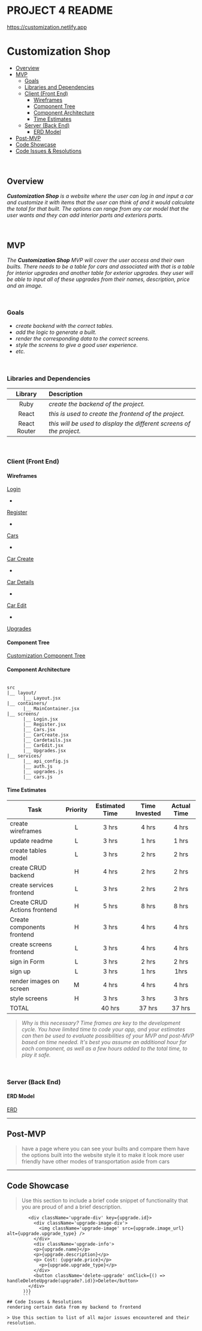 # PROJECT 4 README <!-- omit in toc -->

https://customization.netlify.app

# Customization Shop

- [Overview](#overview)
- [MVP](#mvp)
  - [Goals](#goals)
  - [Libraries and Dependencies](#libraries-and-dependencies)
  - [Client (Front End)](#client-front-end)
    - [Wireframes](#wireframes)
    - [Component Tree](#component-tree)
    - [Component Architecture](#component-architecture)
    - [Time Estimates](#time-estimates)
  - [Server (Back End)](#server-back-end)
    - [ERD Model](#erd-model)
- [Post-MVP](#post-mvp)
- [Code Showcase](#code-showcase)
- [Code Issues & Resolutions](#code-issues--resolutions)

<br>

## Overview

_**Customization Shop** is a website where the user can log in and input a car and customize it with items that the user can think of and it would calculate the total for that built. The options can range from any car model that the user wants and they can add interior parts and exteriors parts._

<br>

## MVP

_The **Customization Shop** MVP will cover the user access and their own builts. There needs to be a table for cars and associated with that is a table for interior upgrades and another table for exterior upgrades. they user will be able to input all of these upgrades from their names, description, price and an image._

<br>

### Goals

- _create backend with the correct tables._
- _add the logic to generate a built._
- _render the corresponding data to the correct screens._
- _style the screens to give a good user experience._
- _etc._

<br>

### Libraries and Dependencies

|   Library    | Description                                                          |
| :----------: | :------------------------------------------------------------------- |
|     Ruby     | _create the backend of the project._                                 |
|    React     | _this is used to create the frontend of the project._                |
| React Router | _this will be used to display the different screens of the project._ |

<br>

### Client (Front End)

#### Wireframes

[Login](https://wireframe.cc/pro/pp/8bee06419466803#1)

-

[Register](https://wireframe.cc/pro/pp/8bee06419466803#q1ggjura)

-

[Cars](https://wireframe.cc/pro/pp/8bee06419466803#7efpai65)

-

[Car Create](https://wireframe.cc/pro/pp/8bee06419466803#ufjk35eh)

-

[Car Details](https://wireframe.cc/pro/pp/8bee06419466803#n8yzn8x5)

-

[Car Edit](https://wireframe.cc/pro/pp/8bee06419466803#isz0cs26)

-

[Upgrades](https://wireframe.cc/pro/pp/8bee06419466803#myekbmxx)

#### Component Tree

[Customization Component Tree ](https://lucid.app/lucidchart/invitations/accept/inv_76b9b9b4-d063-4a23-835a-22e530e3fd74?viewport_loc=56%2C-131%2C2447%2C1517%2C0_0)

#### Component Architecture

```structure

src
|__ layout/
      |__ Layout.jsx
|__ containers/
      |__ MainContainer.jsx
|__ screens/
      |__ Login.jsx
      |__ Register.jsx
      |__ Cars.jsx
      |__ CarCreate.jsx
      |__ Cardetails.jsx
      |__ CarEdit.jsx
      |__ Upgrades.jsx
|__ services/
      |__ api_config.js
      |__ auth.js
      |__ upgrades.js
      |__ cars.js

```

#### Time Estimates

| Task                         | Priority | Estimated Time | Time Invested | Actual Time |
| ---------------------------- | :------: | :------------: | :-----------: | :---------: |
| create wireframes            |    L     |     3 hrs      |     4 hrs     |    4 hrs    |
| update readme                |    L     |     3 hrs      |     1 hrs     |    1 hrs    |
| create tables model          |    L     |     3 hrs      |     2 hrs     |    2 hrs    |
| create CRUD backend          |    H     |     4 hrs      |     2 hrs     |    2 hrs    |
| create services frontend     |    L     |     3 hrs      |     2 hrs     |    2 hrs    |
| Create CRUD Actions frontend |    H     |     5 hrs      |     8 hrs     |    8 hrs    |
| Create components frontend   |    H     |     3 hrs      |     4 hrs     |    4 hrs    |
| create screens frontend      |    L     |     3 hrs      |     4 hrs     |    4 hrs    |
| sign in Form                 |    L     |     3 hrs      |     2 hrs     |    2 hrs    |
| sign up                      |    L     |     3 hrs      |     1 hrs     |    1hrs     |
| render images on screen      |    M     |     4 hrs      |     4 hrs     |    4 hrs    |
| style screens                |    H     |     3 hrs      |     3 hrs     |    3 hrs    |
| TOTAL                        |          |     40 hrs     |    37 hrs     |   37 hrs    |

> _Why is this necessary? Time frames are key to the development cycle. You have limited time to code your app, and your estimates can then be used to evaluate possibilities of your MVP and post-MVP based on time needed. It's best you assume an additional hour for each component, as well as a few hours added to the total time, to play it safe._

<br>

### Server (Back End)

#### ERD Model

[ERD](https://lucid.app/lucidchart/invitations/accept/inv_227d002f-6735-45c0-aed8-92ddef276808)
<br>

---

## Post-MVP

> have a page where you can see your builts and compare them
> have the options built into the website
> style it to make it look more user friendly
> have other modes of transportation aside from cars

---

## Code Showcase

> Use this section to include a brief code snippet of functionality that you are proud of and a brief description.

````{carItem?.upgrades.map((upgrade) => (
        <div className='upgrade-div' key={upgrade.id}>
          <div className='upgrade-image-div'>
            <img className='upgrade-image' src={upgrade.image_url} alt={upgrade.upgrade_type} />
          </div>
          <div className='upgrade-info'>
          <p>{upgrade.name}</p>
          <p>{upgrade.description}</p>
          <p> Cost: {upgrade.price}</p>
            <p>{upgrade.upgrade_type}</p>
          </div>
          <button className='delete-upgrade' onClick={() => handleDeleteUpgrade(upgrade?.id)}>Delete</button>
        </div>
      ))}
      ```
## Code Issues & Resolutions
rendering certain data from my backend to frontend

> Use this section to list of all major issues encountered and their resolution.
````
